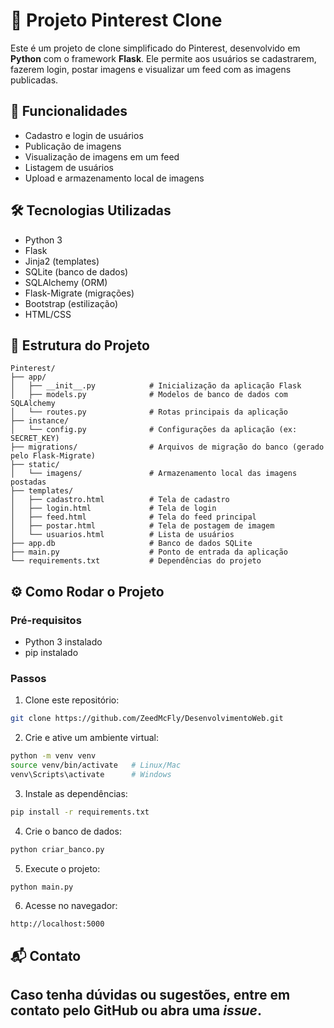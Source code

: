 
# 📌 Projeto Pinterest Clone

Este é um projeto de clone simplificado do Pinterest, desenvolvido em **Python** com o framework **Flask**. Ele permite aos usuários se cadastrarem, fazerem login, postar imagens e visualizar um feed com as imagens publicadas.

## 🚀 Funcionalidades

- Cadastro e login de usuários
- Publicação de imagens
- Visualização de imagens em um feed
- Listagem de usuários
- Upload e armazenamento local de imagens

## 🛠️ Tecnologias Utilizadas

- Python 3
- Flask
- Jinja2 (templates)
- SQLite (banco de dados)
- SQLAlchemy (ORM)
- Flask-Migrate (migrações)
- Bootstrap (estilização)
- HTML/CSS

## 📁 Estrutura do Projeto

```
Pinterest/
├── app/
│   ├── __init__.py            # Inicialização da aplicação Flask
│   ├── models.py              # Modelos de banco de dados com SQLAlchemy
│   └── routes.py              # Rotas principais da aplicação
├── instance/
│   └── config.py              # Configurações da aplicação (ex: SECRET_KEY)
├── migrations/                # Arquivos de migração do banco (gerado pelo Flask-Migrate)
├── static/
│   └── imagens/               # Armazenamento local das imagens postadas
├── templates/
│   ├── cadastro.html          # Tela de cadastro
│   ├── login.html             # Tela de login
│   ├── feed.html              # Tela do feed principal
│   ├── postar.html            # Tela de postagem de imagem
│   └── usuarios.html          # Lista de usuários
├── app.db                     # Banco de dados SQLite
├── main.py                    # Ponto de entrada da aplicação
└── requirements.txt           # Dependências do projeto
```

## ⚙️ Como Rodar o Projeto

### Pré-requisitos

- Python 3 instalado
- pip instalado

### Passos

1. Clone este repositório:

```bash
git clone https://github.com/ZeedMcFly/DesenvolvimentoWeb.git
```

2. Crie e ative um ambiente virtual:

```bash
python -m venv venv
source venv/bin/activate   # Linux/Mac
venv\Scripts\activate      # Windows
```

3. Instale as dependências:

```bash
pip install -r requirements.txt
```

4. Crie o banco de dados:

```bash
python criar_banco.py
```

5. Execute o projeto:

```bash
python main.py
```

6. Acesse no navegador:

```
http://localhost:5000
```

## 📬 Contato

Caso tenha dúvidas ou sugestões, entre em contato pelo GitHub ou abra uma *issue*.
---
